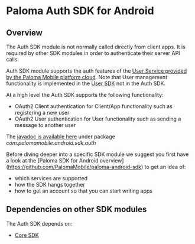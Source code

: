 # Paloma Auth SDK for Android
## Overview
The Auth SDK module is not normally called directly from client apps. It is required by other SDK modules in order to authenticate
their server API calls.

Auth SDK module supports the auth features of the 
[User Service provided by the Paloma Mobile platform cloud](http://46.137.242.200/docs/user-service/index.html#_service_description). Note that User management functionality is implemented in the [User SDK](../palomamobile-android-sdk-user)
not in the Auth SDK.

At a high level the Auth SDK supports the following functionality:

* OAuth2 Client authentication for Client/App functionality such as registering a new user 
* OAuth2 User authentication for User functionality such as sending a message to another user


The [javadoc is available here](http://palomamobile.github.io/paloma-android-sdk/docs/index.html) under package _com.palomamobile.android.sdk.auth_

Before diving deeper into a specific SDK module we suggest you first have a look at the [Paloma SDK for Android overview]
 (https://github.com/PalomaMobile/paloma-android-sdk) to get an idea of:

* which services are supported
* how the SDK hangs together
* how to get an account so that you can start writing apps


## Dependencies on other SDK modules
The Auth SDK depends on:

* [Core SDK](../palomamobile-android-sdk-core)

